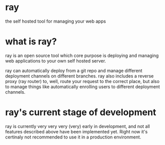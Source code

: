 # ray
the self hosted tool for managing your web apps

# what is ray? 
ray is an open source tool which core purpose is deploying and managing web applications to your own self hosted server.

ray can automatically deploy from a git repo and manage different deployment channels on different branches. ray also includes a reverse proxy (ray router) to, well, route your request to the correct place, but also to manage things like automatically enrolling users to different deployment channels.
# ray's current stage of development
ray is currently very very very (very) early in development, and not all features described above have been implemented yet. Right now it's certinaly not recommended to use it in a production environment.